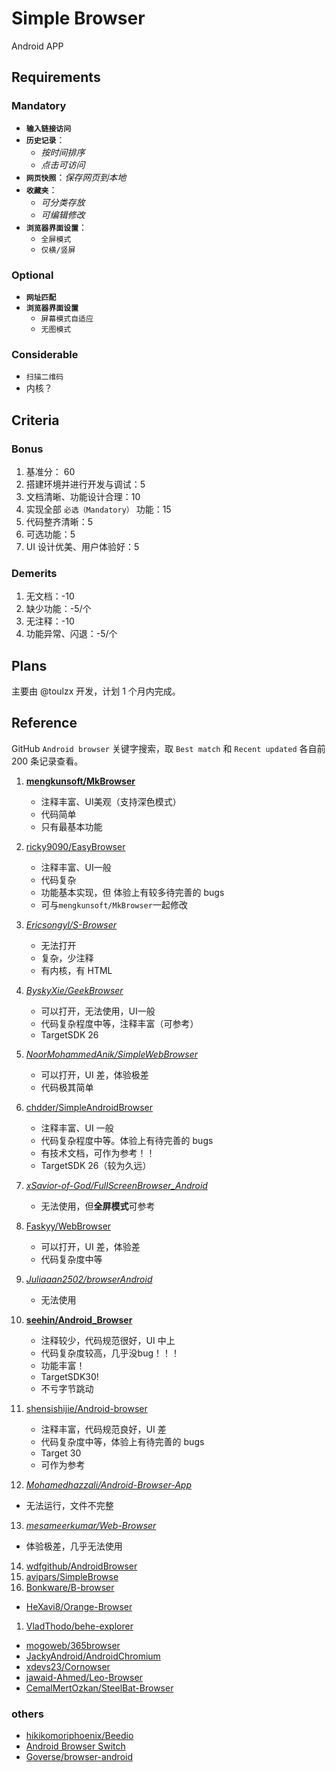 # Simple Browser

Android APP

## Requirements

### Mandatory

- **`输入链接访问`**
- **`历史记录`**：
  - _按时间排序_
  - _点击可访问_
- **`网页快照`**：_保存网页到本地_
- **`收藏夹`**：
  - _可分类存放_
  - _可编辑修改_
- **`浏览器界面设置`**：
  - `全屏模式`
  - `仅横/竖屏`

### Optional

- **`网址匹配`**
- **`浏览器界面设置`**
  - `屏幕模式自适应`
  - `无图模式`

### Considerable

- `扫描二维码`
- 内核？

## Criteria

### Bonus

1. 基准分： 60
2. 搭建环境并进行开发与调试：5
3. 文档清晰、功能设计合理：10
4. 实现全部 `必选（Mandatory）` 功能：15
5. 代码整齐清晰：5
6. 可选功能：5
7. UI 设计优美、用户体验好：5

### Demerits

1. 无文档：-10
2. 缺少功能：-5/个
3. 无注释：-10
4. 功能异常、闪退：-5/个

## Plans

主要由 @toulzx 开发，计划 1 个月内完成。

## Reference

GitHub `Android browser` 关键字搜索，取 `Best match` 和 `Recent updated` 各自前 200 条记录查看。


1. **[mengkunsoft/MkBrowser](https://github.com/mengkunsoft/MkBrowser)**
  
   - 注释丰富、UI美观（支持深色模式）
   - 代码简单
   - 只有最基本功能

2. [ricky9090/EasyBrowser](https://github.com/ricky9090/EasyBrowser)

   - 注释丰富、UI一般
   - 代码复杂
   - 功能基本实现，但 体验上有较多待完善的 bugs
   - 可与`mengkunsoft/MkBrowser`一起修改

3. _[Ericsongyl/S-Browser](https://github.com/Ericsongyl/S-Browser)_

   - 无法打开
   - 复杂，少注释
   - 有内核，有 HTML

4. _[ByskyXie/GeekBrowser](https://github.com/ByskyXie/GeekBrowser)_

   - 可以打开，无法使用，UI一般
   - 代码复杂程度中等，注释丰富（可参考）
   - TargetSDK 26

5. _[NoorMohammedAnik/SimpleWebBrowser](https://github.com/NoorMohammedAnik/SimpleWebBrowser)_

   - 可以打开，UI 差，体验极差
   - 代码极其简单

6. [chdder/SimpleAndroidBrowser](https://github.com/chdder/SimpleAndroidBrowser)

   - 注释丰富、UI 一般
   - 代码复杂程度中等。体验上有待完善的 bugs
   - 有技术文档，可作为参考！！
   - TargetSDK 26（较为久远）

7. _[xSavior-of-God/FullScreenBrowser_Android](https://github.com/xSavior-of-God/FullScreenBrowser_Android)_

    - 无法使用，但**全屏模式**可参考

8. [Faskyy/WebBrowser](https://github.com/Faskyy/WebBrowser)

   - 可以打开，UI 差，体验差
   - 代码复杂度中等

1. _[Juliaaan2502/browserAndroid](https://github.com/Juliaaan2502/browserAndroid)_

   - 无法使用

10. **[seehin/Android_Browser](https://github.com/seehin/Android_Browser)**

    - 注释较少，代码规范很好，UI 中上
    - 代码复杂度较高，几乎没bug！！！
    - 功能丰富！
    - TargetSDK30!
    - 不亏字节跳动

11.  [shensishijie/Android-browser](https://github.com/shensishijie/Android-browser)

     - 注释丰富，代码规范良好，UI 差
     - 代码复杂度中等，体验上有待完善的 bugs
     - Target 30
     - 可作为参考


12.   _[Mohamedhazzali/Android-Browser-App](https://github.com/Mohamedhazzali/Android-Browser-App)_

- 无法运行，文件不完整

13. _[mesameerkumar/Web-Browser](https://github.com/mesameerkumar/Web-Browser)_

- 体验极差，几乎无法使用

14. [wdfgithub/AndroidBrowser](https://github.com/wdfgithub/AndroidBrowser)
15. [avipars/SimpleBrowse](https://github.com/avipars/SimpleBrowse)
16. [Bonkware/B-browser](https://github.com/Bonkware/B-browser)

- [HeXavi8/Orange-Browser](https://github.com/HeXavi8/Orange-Browser)


1.  [VladThodo/behe-explorer](https://github.com/VladThodo/behe-explorer)
- [mogoweb/365browser](https://github.com/mogoweb/365browser)
- [JackyAndroid/AndroidChromium](https://github.com/JackyAndroid/AndroidChromium)
- [xdevs23/Cornowser](https://github.com/xdevs23/Cornowser)
- [jawaid-Ahmed/Leo-Browser](https://github.com/jawaid-Ahmed/Leo-Browser)
- [CemalMertOzkan/SteelBat-Browser](https://github.com/CemalMertOzkan/SteelBat-Browser)

### others

- [hikikomoriphoenix/Beedio](https://github.com/hikikomoriphoenix/Beedio)
- [Android Browser Switch](https://github.com/braintree/browser-switch-android)
- [Goverse/browser-android](https://github.com/Goverse/browser-android)
